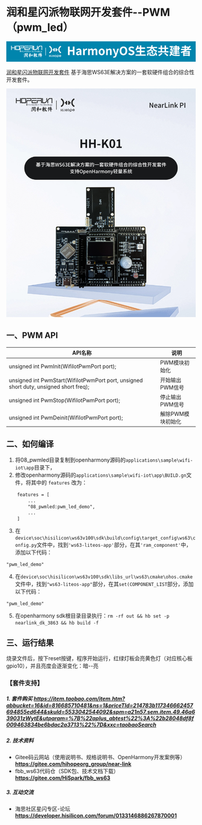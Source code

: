 # 润和星闪派物联网开发套件--PWM（pwm_led）

![hihope_illustration](../../Image/hihope_illustration.png)

[润和星闪派物联网开发套件](https://item.taobao.com/item.htm?abbucket=16&id=816685710481&ns=1&priceTId=214783b117346662457694855ed644&skuId=5533042544092&spm=a21n57.sem.item.49.46a639031zWytE&utparam=%7B%22aplus_abtest%22%3A%22b28048df8f009463834be6bdac2a3713%22%7D&xxc=taobaoSearch) 基于海思WS63E解决方案的一套软硬件组合的综合性开发套件。

![wifi_iot](../../Image/HH-K01.png)

## 一、PWM API

| API名称                                                      | 说明              |
| ------------------------------------------------------------ | ----------------- |
| unsigned int PwmInit(WifiIotPwmPort port);                   | PWM模块初始化     |
| unsigned int PwmStart(WifiIotPwmPort port, unsigned short duty, unsigned short freq); | 开始输出PWM信号   |
| unsigned int PwmStop(WifiIotPwmPort port);                   | 停止输出PWM信号   |
| unsigned int PwmDeinit(WifiIotPwmPort port);                 | 解除PWM模块初始化 |



## 二、如何编译

1. 将08_pwmled目录复制到openharmony源码的`applications\sample\wifi-iot\app`目录下，
2. 修改openharmony源码的`applications\sample\wifi-iot\app\BUILD.gn`文件，将其中的 `features` 改为：

```
    features = [
        ...
        "08_pwmled:pwm_led_demo",
        ...
    ]
```
3. 在`device\soc\hisilicon\ws63v100\sdk\build\config\target_config\ws63\config.py`文件中，找到`'ws63-liteos-app'`部分，在其`'ram_component'`中，添加以下代码：
```
"pwm_led_demo"
```

4. 在`device\soc\hisilicon\ws63v100\sdk\libs_url\ws63\cmake\ohos.cmake`文件中，找到`"ws63-liteos-app"`部分，在其`set(COMPONENT_LIST`部分，添加以下代码：
```
"pwm_led_demo"
```
5. 在openharmony sdk根目录目录执行：`rm -rf out && hb set -p nearlink_dk_3863 && hb build -f`

## 三、运行结果

烧录文件后，按下reset按键，程序开始运行，红绿灯板会亮黄色灯（对应核心板gpio10），并且亮度会逐渐变化：暗--亮




### 【套件支持】

##### 1. 套件购买  https://item.taobao.com/item.htm?abbucket=16&id=816685710481&ns=1&priceTId=214783b117346662457694855ed644&skuId=5533042544092&spm=a21n57.sem.item.49.46a639031zWytE&utparam=%7B%22aplus_abtest%22%3A%22b28048df8f009463834be6bdac2a3713%22%7D&xxc=taobaoSearch

##### 2. 技术资料

- Gitee码云网站（使用说明书、规格说明书、OpenHarmony开发案例等） **https://gitee.com/hihopeorg_group/near-link**
- fbb_ws63代码仓（SDK包、技术文档下载）**https://gitee.com/HiSpark/fbb_ws63**

##### 3. 互动交流
- 海思社区星闪专区-论坛 **https://developer.hisilicon.com/forum/0133146886267870001**

